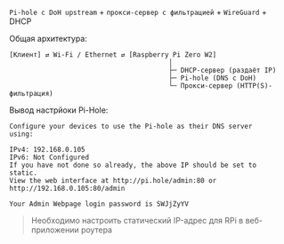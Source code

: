 `Pi-hole с DoH upstream` + `прокси-сервер с фильтрацией` + `WireGuard` + DHCP

Общая архитектура:
```
[Клиент] ⇄ Wi-Fi / Ethernet ⇄ [Raspberry Pi Zero W2]
	                                    │
	                                    ├─ DHCP-сервер (раздаёт IP)
	                                    ├─ Pi-hole (DNS с DoH)
	                                    └─ Прокси-сервер (HTTP(S)-фильтрация)
```

Вывод настрйоки Pi-Hole:
```
Configure your devices to use the Pi-hole as their DNS server
using:

IPv4: 192.168.0.105
IPv6: Not Configured
If you have not done so already, the above IP should be set to
static.
View the web interface at http://pi.hole/admin:80 or
http://192.168.0.105:80/admin

Your Admin Webpage login password is SWJjZyYV
```

> Необходимо настроить статический IP-адрес для RPi в веб-приложении роутера